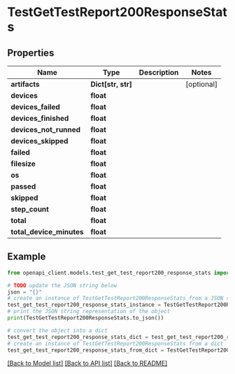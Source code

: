 # TestGetTestReport200ResponseStats


## Properties

Name | Type | Description | Notes
------------ | ------------- | ------------- | -------------
**artifacts** | **Dict[str, str]** |  | [optional] 
**devices** | **float** |  | 
**devices_failed** | **float** |  | 
**devices_finished** | **float** |  | 
**devices_not_runned** | **float** |  | 
**devices_skipped** | **float** |  | 
**failed** | **float** |  | 
**filesize** | **float** |  | 
**os** | **float** |  | 
**passed** | **float** |  | 
**skipped** | **float** |  | 
**step_count** | **float** |  | 
**total** | **float** |  | 
**total_device_minutes** | **float** |  | 

## Example

```python
from openapi_client.models.test_get_test_report200_response_stats import TestGetTestReport200ResponseStats

# TODO update the JSON string below
json = "{}"
# create an instance of TestGetTestReport200ResponseStats from a JSON string
test_get_test_report200_response_stats_instance = TestGetTestReport200ResponseStats.from_json(json)
# print the JSON string representation of the object
print(TestGetTestReport200ResponseStats.to_json())

# convert the object into a dict
test_get_test_report200_response_stats_dict = test_get_test_report200_response_stats_instance.to_dict()
# create an instance of TestGetTestReport200ResponseStats from a dict
test_get_test_report200_response_stats_from_dict = TestGetTestReport200ResponseStats.from_dict(test_get_test_report200_response_stats_dict)
```
[[Back to Model list]](../README.md#documentation-for-models) [[Back to API list]](../README.md#documentation-for-api-endpoints) [[Back to README]](../README.md)


